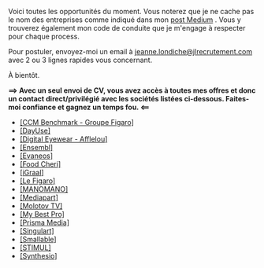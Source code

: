 Voici toutes les opportunités du moment. Vous noterez que je ne cache pas le nom des entreprises comme indiqué dans mon <a href="https://medium.com/@jlondiche/jarr%C3%AAte-le-recrutement-propri%C3%A9taire-je-d%C3%A9marre-l-open-source-6e33463aec9">post Medium</a> . Vous y trouverez également mon code de conduite que je m'engage à respecter pour chaque process.

Pour postuler, envoyez-moi un email à <a href="mailto:jeanne.londiche@jlrecrutement.com">jeanne.londiche@jlrecrutement.com</a> avec 2 ou 3 lignes rapides vous concernant.

À bientôt.

**==> Avec un seul envoi de CV, vous avez accès à toutes mes offres et donc un contact direct/privilégié avec les sociétés listées ci-dessous. Faites-moi confiance et gagnez un temps fou. <==**

- <a href="https://github.com/jlondiche/job-board-php/blob/master/MEDIA/CCMBENCHMARK.md">[CCM Benchmark - Groupe Figaro]</a>
- <a href="https://github.com/jlondiche/job-board-php/blob/master/STARTUP%20-%20LATER%20STAGE%20/DAYUSE.md">[DayUse]</a>
- <a href="https://github.com/jlondiche/job-board-php/blob/master/ECOMMERCE/DIGITAL%20EYEWEAR%20-%20AFFLELOU.md">[Digital Eyewear - Afflelou]</a>
- <a href="https://github.com/jlondiche/job-board-php/blob/master/STARTUP%20-%20EARLY%20STAGE/ENSEMBL.md">[Ensembl]</a>
- <a href="https://github.com/jlondiche/job-board-php/blob/master/STARTUP%20-%20LATER%20STAGE%20/EVANEOS.md">[Evaneos]</a>
- <a href="https://github.com/jlondiche/job-board-php/blob/master/STARTUP%20-%20EARLY%20STAGE/FOODCHERI.md">[Food Cheri]</a>
- <a href="https://github.com/jlondiche/job-board-php/blob/master/ECOMMERCE/IGRAAL.md">[iGraal]</a>
- <a href="https://github.com/jlondiche/job-board-php/blob/master/MEDIA/LE%20FIGARO.md">[Le Figaro]</a>
- <a href="https://github.com/jlondiche/job-board-php/blob/master/STARTUP%20-%20LATER%20STAGE%20/MANOMANO.md">[MANOMANO]</a>
- <a href="https://github.com/jlondiche/job-board-php/blob/master/MEDIA/MEDIAPART.md">[Mediapart]</a>
- <a href="https://github.com/jlondiche/job-board-php/blob/master/STARTUP%20-%20LATER%20STAGE%20/MOLOTOV%20TV.md">[Molotov TV]</a>
- <a href="https://github.com/jlondiche/job-board-php/blob/master/MYBESTPRO.md">[My Best Pro]</a>
- <a href="https://github.com/jlondiche/job-board-php/blob/master/MEDIA/PRISMAMEDIA.md">[Prisma Media]</a>
- <a href="https://github.com/jlondiche/job-board-php/blob/master/STARTUP%20-%20EARLY%20STAGE/SINGULART.md">[Singulart]</a>
- <a href="https://github.com/jlondiche/job-board-php/blob/master/STARTUP%20-%20LATER%20STAGE%20/SMALLABLE.md">[Smallable]</a>
- <a href="https://github.com/jlondiche/job-board-php/blob/master/STARTUP%20-%20EARLY%20STAGE/STIMUL%20%23CTO%20Junior.md">[STIMUL]</a>
- <a href="https://github.com/jlondiche/job-board-php/blob/master/SOFTWARE/SYNTHESIO.md">[Synthesio]</a>


